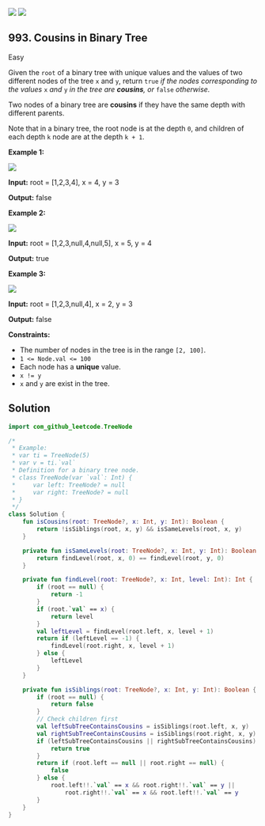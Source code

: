 [![](https://img.shields.io/github/stars/javadev/LeetCode-in-Kotlin?label=Stars&style=flat-square)](https://github.com/javadev/LeetCode-in-Kotlin)
[![](https://img.shields.io/github/forks/javadev/LeetCode-in-Kotlin?label=Fork%20me%20on%20GitHub%20&style=flat-square)](https://github.com/javadev/LeetCode-in-Kotlin/fork)

## 993\. Cousins in Binary Tree

Easy

Given the `root` of a binary tree with unique values and the values of two different nodes of the tree `x` and `y`, return `true` _if the nodes corresponding to the values_ `x` _and_ `y` _in the tree are **cousins**, or_ `false` _otherwise._

Two nodes of a binary tree are **cousins** if they have the same depth with different parents.

Note that in a binary tree, the root node is at the depth `0`, and children of each depth `k` node are at the depth `k + 1`.

**Example 1:**

![](https://assets.leetcode.com/uploads/2019/02/12/q1248-01.png)

**Input:** root = [1,2,3,4], x = 4, y = 3

**Output:** false

**Example 2:**

![](https://assets.leetcode.com/uploads/2019/02/12/q1248-02.png)

**Input:** root = [1,2,3,null,4,null,5], x = 5, y = 4

**Output:** true

**Example 3:**

![](https://assets.leetcode.com/uploads/2019/02/13/q1248-03.png)

**Input:** root = [1,2,3,null,4], x = 2, y = 3

**Output:** false

**Constraints:**

*   The number of nodes in the tree is in the range `[2, 100]`.
*   `1 <= Node.val <= 100`
*   Each node has a **unique** value.
*   `x != y`
*   `x` and `y` are exist in the tree.

## Solution

```kotlin
import com_github_leetcode.TreeNode

/*
 * Example:
 * var ti = TreeNode(5)
 * var v = ti.`val`
 * Definition for a binary tree node.
 * class TreeNode(var `val`: Int) {
 *     var left: TreeNode? = null
 *     var right: TreeNode? = null
 * }
 */
class Solution {
    fun isCousins(root: TreeNode?, x: Int, y: Int): Boolean {
        return !isSiblings(root, x, y) && isSameLevels(root, x, y)
    }

    private fun isSameLevels(root: TreeNode?, x: Int, y: Int): Boolean {
        return findLevel(root, x, 0) == findLevel(root, y, 0)
    }

    private fun findLevel(root: TreeNode?, x: Int, level: Int): Int {
        if (root == null) {
            return -1
        }
        if (root.`val` == x) {
            return level
        }
        val leftLevel = findLevel(root.left, x, level + 1)
        return if (leftLevel == -1) {
            findLevel(root.right, x, level + 1)
        } else {
            leftLevel
        }
    }

    private fun isSiblings(root: TreeNode?, x: Int, y: Int): Boolean {
        if (root == null) {
            return false
        }
        // Check children first
        val leftSubTreeContainsCousins = isSiblings(root.left, x, y)
        val rightSubTreeContainsCousins = isSiblings(root.right, x, y)
        if (leftSubTreeContainsCousins || rightSubTreeContainsCousins) {
            return true
        }
        return if (root.left == null || root.right == null) {
            false
        } else {
            root.left!!.`val` == x && root.right!!.`val` == y ||
                root.right!!.`val` == x && root.left!!.`val` == y
        }
    }
}
```